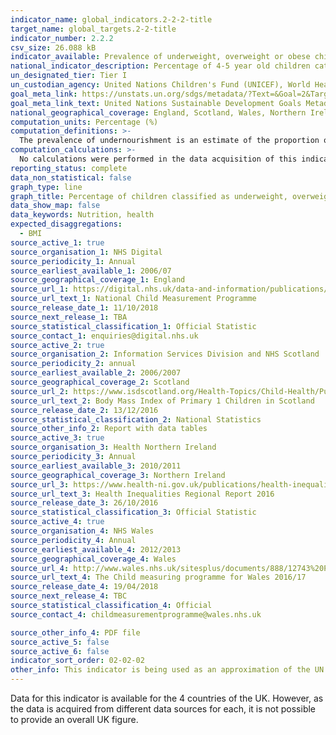 ```yaml
---
indicator_name: global_indicators.2-2-2-title
target_name: global_targets.2-2-title
indicator_number: 2.2.2
csv_size: 26.088 kB
indicator_available: Prevalence of underweight, overweight or obese children (aged 4 - 5 years) based on Body Mass Index (BMI) classifications
national_indicator_description: Percentage of 4-5 year old children categorised as underweight, overweight or obese based on body mass index (BMI) classifications.
un_designated_tier: Tier I
un_custodian_agency: United Nations Children's Fund (UNICEF), World Health Organisation (WHO), World Bank (WB)
goal_meta_link: https://unstats.un.org/sdgs/metadata/?Text=&Goal=2&Target=2.2
goal_meta_link_text: United Nations Sustainable Development Goals Metadata (PDF 233 KB)
national_geographical_coverage: England, Scotland, Wales, Northern Ireland
computation_units: Percentage (%)
computation_definitions: >-
  The prevalence of undernourishment is an estimate of the proportion of the population whose habitual food consumption is insufficient to provide the dietary energy levels that are required to maintain a normal active and healthy life. It is expressed as a percentage.
computation_calculations: >-
  No calculations were performed in the data acquisition of this indicator as appropriate data was readily available in the final format specified by this indicator. For insight into the details of potential calculations please refer to the original source metadata or source contact.
reporting_status: complete
data_non_statistical: false
graph_type: line
graph_title: Percentage of children classified as underweight, overweight or obese
data_show_map: false
data_keywords: Nutrition, health
expected_disaggregations:
  - BMI
source_active_1: true
source_organisation_1: NHS Digital
source_periodicity_1: Annual
source_earliest_available_1: 2006/07
source_geographical_coverage_1: England
source_url_1: https://digital.nhs.uk/data-and-information/publications/statistical/national-child-measurement-programme/2016-17-school-year
source_url_text_1: National Child Measurement Programme 
source_release_date_1: 11/10/2018
source_next_release_1: TBA
source_statistical_classification_1: Official Statistic
source_contact_1: enquiries@digital.nhs.uk
source_active_2: true
source_organisation_2: Information Services Division and NHS Scotland 
source_periodicity_2: annual 
source_earliest_available_2: 2006/2007
source_geographical_coverage_2: Scotland 
source_url_2: https://www.isdscotland.org/Health-Topics/Child-Health/Publications/2016-12-13/2016-12-13-P1-BMI-Report.pdf?2334231139
source_url_text_2: Body Mass Index of Primary 1 Children in Scotland 
source_release_date_2: 13/12/2016
source_statistical_classification_2: National Statistics
source_other_info_2: Report with data tables 
source_active_3: true
source_organisation_3: Health Northern Ireland 
source_periodicity_3: Annual 
source_earliest_available_3: 2010/2011
source_geographical_coverage_3: Northern Ireland 
source_url_3: https://www.health-ni.gov.uk/publications/health-inequalities-regional-report-2016
source_url_text_3: Health Inequalities Regional Report 2016
source_release_date_3: 26/10/2016
source_statistical_classification_3: Official Statistic 
source_active_4: true
source_organisation_4: NHS Wales 
source_periodicity_4: Annual
source_earliest_available_4: 2012/2013
source_geographical_coverage_4: Wales 
source_url_4: http://www.wales.nhs.uk/sitesplus/documents/888/12743%20PHW%20CMP%20Report%20%28Eng%29.pdf
source_url_text_4: The Child measuring programme for Wales 2016/17
source_release_date_4: 19/04/2018
source_next_release_4: TBC
source_statistical_classification_4: Official 
source_contact_4: childmeasurementprogramme@wales.nhs.uk 

source_other_info_4: PDF file 
source_active_5: false
source_active_6: false
indicator_sort_order: 02-02-02
other_info: This indicator is being used as an approximation of the UN SDG Indicator. Where possible, we will work to identify or develop UK data to meet the global indicator specification. This indicator has not been identified in collaboration with topic experts.
---
```

Data for this indicator is available for the 4 countries of the UK. However, as the data is acquired from different data sources for each, it is not possible to provide an overall UK figure.